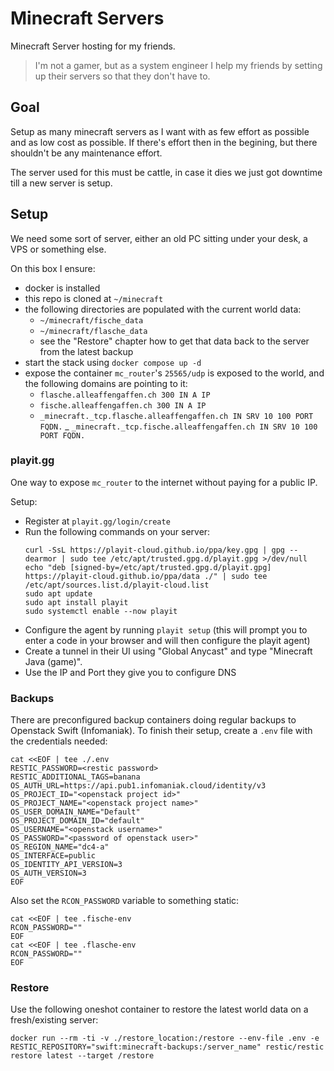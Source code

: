 # Minecraft Servers

Minecraft Server hosting for my friends.

> I'm not a gamer, but as a system engineer I help my friends by setting up their servers so that they don't have to.

## Goal

Setup as many minecraft servers as I want with as few effort as possible and as low cost as possible. If there's effort then in the begining, but there shouldn't be any maintenance effort.

The server used for this must be cattle, in case it dies we just got downtime till a new server is setup.

## Setup

We need some sort of server, either an old PC sitting under your desk, a VPS or something else.

On this box I ensure:
- docker is installed
- this repo is cloned at `~/minecraft`
- the following directories are populated with the current world data:
  - `~/minecraft/fische_data`
  - `~/minecraft/flasche_data`
  - see the "Restore" chapter how to get that data back to the server from the latest backup
- start the stack using `docker compose up -d`
- expose the container `mc_router`'s `25565/udp` is exposed to the world, and the following domains are pointing to it:
  - `flasche.alleaffengaffen.ch 300 IN A IP`
  - `fische.alleaffengaffen.ch 300 IN A IP`
  - `_minecraft._tcp.flasche.alleaffengaffen.ch IN SRV 10 100 PORT FQDN.`
  _ `_minecraft._tcp.fische.alleaffengaffen.ch IN SRV 10 100 PORT FQDN.`

### playit.gg

One way to expose `mc_router` to the internet without paying for a public IP.

Setup:
- Register at `playit.gg/login/create`
- Run the following commands on your server:
  ```console
  curl -SsL https://playit-cloud.github.io/ppa/key.gpg | gpg --dearmor | sudo tee /etc/apt/trusted.gpg.d/playit.gpg >/dev/null
  echo "deb [signed-by=/etc/apt/trusted.gpg.d/playit.gpg] https://playit-cloud.github.io/ppa/data ./" | sudo tee /etc/apt/sources.list.d/playit-cloud.list
  sudo apt update
  sudo apt install playit
  sudo systemctl enable --now playit
  ```
- Configure the agent by running `playit setup` (this will prompt you to enter a code in your browser and will then configure the playit agent) 
- Create a tunnel in their UI using "Global Anycast" and type "Minecraft Java (game)".
- Use the IP and Port they give you to configure DNS

### Backups

There are preconfigured backup containers doing regular backups to Openstack Swift (Infomaniak). To finish their setup, create a `.env` file with the credentials needed:

```console
cat <<EOF | tee ./.env
RESTIC_PASSWORD=<restic password>
RESTIC_ADDITIONAL_TAGS=banana
OS_AUTH_URL=https://api.pub1.infomaniak.cloud/identity/v3
OS_PROJECT_ID="<openstack project id>"
OS_PROJECT_NAME="<openstack project name>"
OS_USER_DOMAIN_NAME="Default"
OS_PROJECT_DOMAIN_ID="default"
OS_USERNAME="<openstack username>"
OS_PASSWORD="<password of openstack user>"
OS_REGION_NAME="dc4-a"
OS_INTERFACE=public
OS_IDENTITY_API_VERSION=3
OS_AUTH_VERSION=3
EOF
```

Also set the `RCON_PASSWORD` variable to something static:

```console
cat <<EOF | tee .fische-env 
RCON_PASSWORD=""
EOF
cat <<EOF | tee .flasche-env 
RCON_PASSWORD=""
EOF
``` 

### Restore

Use the following oneshot container to restore the latest world data on a fresh/existing server:
```console
docker run --rm -ti -v ./restore_location:/restore --env-file .env -e RESTIC_REPOSITORY="swift:minecraft-backups:/server_name" restic/restic restore latest --target /restore
```
